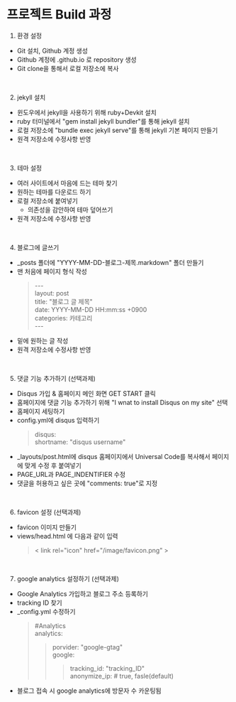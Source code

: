 # 프로젝트 Build 과정

1. 환경 설정
  - Git 설치, Github 계정 생성
  - Github 계정에 <username>.github.io 로 repository 생성
  - Git clone을 통해서 로컬 저장소에 복사

<br>

2. jekyll 설치
  - 윈도우에서 jekyll을 사용하기 위해 ruby+Devkit 설치
  - ruby 터미널에서 "gem install jekyll bundler"를 통해 jekyll 설치
  - 로컬 저장소에 "bundle exec jekyll serve"를 통해 jekyll 기본 페이지 만들기
  - 원격 저장소에 수정사항 반영

<br>

3. 테마 설정
  - 여러 사이트에서 마음에 드는 테마 찾기
  - 원하는 테마를 다운로드 하기
  - 로컬 저장소에 붙여넣기
    + 의존성을 감안하여 테마 덮어쓰기
  - 원격 저장소에 수정사항 반영

<br>

4. 블로그에 글쓰기
  - _posts 폴더에 "YYYY-MM-DD-블로그-제목.markdown" 폴더 만들기
  - 맨 처음에 페이지 형식 작성 
      > \---<br>
      > layout: post<br>
      > title: "블로그 글 제목"<br>
      > date: YYYY-MM-DD HH:mm:ss +0900<br>
      > categories: 카테고리<br>
      > \---
  - 밑에 원하는 글 작성
  - 원격 저장소에 수정사항 반영

<br>

5. 댓글 기능 추가하기 (선택과제)
  - Disqus 가입 & 홈페이지 메인 화면 GET START 클릭
  - 홈페이지에 댓글 기능 추가하기 위해 "I wnat to install Disqus on my site" 선택
  - 홈페이지 세팅하기
  - config.yml에 disqus 입력하기
      > disqus: <br>
      >   shortname: "disqus username"
  - _layouts/post.html에 disqus 홈페이지에서 Universal Code를 복사해서 페이지에 맞게 수정 후 붙여넣기
  - PAGE_URL과 PAGE_INDENTIFIER 수정
  - 댓글을 허용하고 싶은 곳에 "comments: true"로 지정

<br>

6. favicon 설정 (선택과제)
  - favicon 이미지 만들기
  - views/head.html 에 다음과 같이 입력
    > \< link rel="icon" href="/image/favicon.png" >

<br>

7. google analytics 설정하기 (선택과제)
  - Google Analytics 가입하고 블로그 주소 등록하기
  - tracking ID 찾기
  - _config.yml 수정하기
    > #Analytics <br>
    > analytics: <br>
    >   > porvider: "google-gtag" <br>
    >   > google: <br>
    >   >   > tracking_id: "tracking_ID" <br>
    >   >   > anonymize_ip: # true, fasle(default)
  - 블로그 접속 시 google analytics에 방문자 수 카운팅됨 
